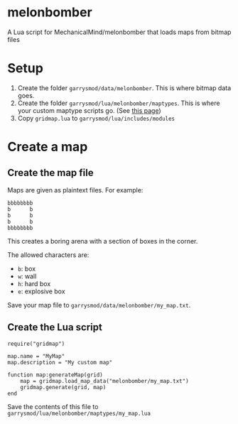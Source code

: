 # melonbomber
A Lua script for MechanicalMind/melonbomber that loads maps from bitmap files

# Setup

1. Create the folder `garrysmod/data/melonbomber`. This is where bitmap data goes.
1. Create the folder `garrysmod/lua/melonbomber/maptypes`. This is where your custom maptype scripts go. (See [this page](https://github.com/MechanicalMind/melonbomber/blob/master/gamemode/maptypes/HOW_TO_MAKE_NEW_MAPS.md))
1. Copy `gridmap.lua` to `garrysmod/lua/includes/modules`

# Create a map

## Create the map file
Maps are given as plaintext files. For example:
```
bbbbbbbb
b      b
b      b
b      b
bbbbbbbb
```
This creates a boring arena with a section of boxes in the corner.

The allowed characters are:
* `b`: box
* `w`: wall
* `h`: hard box
* `e`: explosive box

Save your map file to `garrysmod/data/melonbomber/my_map.txt`.

## Create the Lua script

```
require("gridmap")

map.name = "MyMap"
map.description = "My custom map"

function map:generateMap(grid)
    map = gridmap.load_map_data("melonbomber/my_map.txt")
    gridmap.generate(grid, map)
end
```

Save the contents of this file to `garrysmod/lua/melonbomber/maptypes/my_map.lua`

